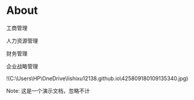 # About

工商管理

人力资源管理

财务管理

企业战略管理

!(C:\Users\HP\OneDrive\lishixu12138.github.io\425809180109135340.jpg)

Note: 这是一个演示文档，忽略不计
